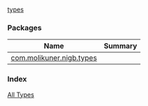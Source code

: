 [types](./index.md)

### Packages

| Name | Summary |
|---|---|
| [com.molikuner.nigb.types](com.molikuner.nigb.types/index.md) |  |

### Index

[All Types](alltypes/index.md)